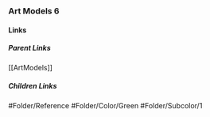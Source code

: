 ### Art Models 6
#### Links
##### Parent Links
[[ArtModels]]
##### Children Links
#Folder/Reference
#Folder/Color/Green
#Folder/Subcolor/1

